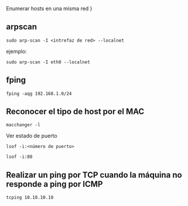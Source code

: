 Enumerar hosts en una misma red
}



## arpscan 
```
sudo arp-scan -I <intrefaz de red> --localnet
```
ejemplo:
```
sudo arp-scan -I eth0 --localnet
```

## fping
```
fping -aqg 192.168.1.0/24
```

## Reconocer el tipo de host por el MAC

```
macchanger -l
```

Ver estado de puerto
```
lsof -i:<número de puerto>
```

```
lsof -i:80
```

## Realizar un ping por TCP cuando la máquina no responde a ping por ICMP

```
tcping 10.10.10.10
```